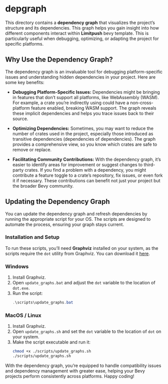 # depgraph

This directory contains a **dependency graph** that visualizes the project’s structure and its dependencies. This graph helps you gain insight into how different components interact within **Limitpush** bevy template. This is particularly useful when debugging, optimizing, or adapting the project for specific platforms.

## Why Use the Dependency Graph?

The dependency graph is an invaluable tool for debugging platform-specific issues and understanding hidden dependencies in your project. Here are some key benefits:

- **Debugging Platform-Specific Issues:** Dependencies might be bringing in features that don’t support all platforms, like WebAssembly (WASM). For example, a crate you’re indirectly using could have a non-cross-platform feature enabled, breaking WASM support. The graph reveals these implicit dependencies and helps you trace issues back to their source.
  
- **Optimizing Dependencies:** Sometimes, you may want to reduce the number of crates used in the project, especially those introduced as transitive dependencies (dependencies of dependencies). The graph provides a comprehensive view, so you know which crates are safe to remove or replace.
  
- **Facilitating Community Contributions:** With the dependency graph, it’s easier to identify areas for improvement or suggest changes to third-party crates. If you find a problem with a dependency, you might contribute a feature toggle to a crate’s repository, fix issues, or even fork it if necessary. These contributions can benefit not just your project but the broader Bevy community.

## Updating the Dependency Graph

You can update the dependency graph and refresh dependencies by running the appropriate script for your OS. The scripts are designed to automate the process, ensuring your graph stays current.

### Installation and Setup

To run these scripts, you’ll need **Graphviz** installed on your system, as the scripts require the `dot` utility from Graphviz. You can download it [here](https://graphviz.org).

### Windows

1. Install Graphviz.
2. Open `update_graphs.bat` and adjust the `dot` variable to the location of `dot.exe`.
3. Run the script:
   ```powershell
   .\scripts\update_graphs.bat
   ```

### MacOS / Linux

1. Install Graphviz.
2. Open `update_graphs.sh` and set the `dot` variable to the location of `dot` on your system.
3. Make the script executable and run it:
   ```bash
   chmod +x ./scripts/update_graphs.sh
   ./scripts/update_graphs.sh
   ```

With the dependency graph, you’re equipped to handle compatibility issues and dependency management with greater ease, helping your Bevy projects perform consistently across platforms. Happy coding!
